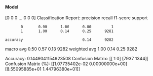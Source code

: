 #### Model
[0 0 0 ... 0 0 0]
Classification Report:
              precision    recall  f1-score   support

           0       0.00      1.00      0.00         1
           1       1.00      0.14      0.25      9281

    accuracy                           0.14      9282
   macro avg       0.50      0.57      0.13      9282
weighted avg       1.00      0.14      0.25      9282

Accuracy: 0.1449041154923508
Confusion Matrix:
[[   1    0]
 [7937 1344]]
Confusion Matrix (%):
[[1.07735402e-02 0.00000000e+00]
 [8.55095885e+01 1.44796380e+01]]

